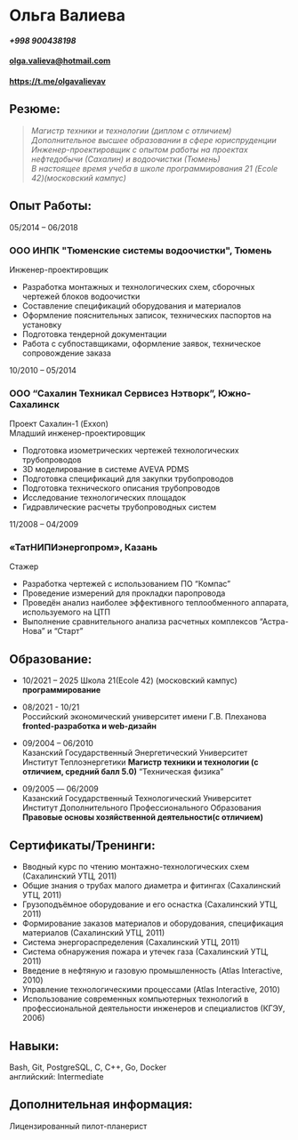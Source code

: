 # **Ольга Валиева**

#### _+998 900438198_
#### <olga.valieva@hotmail.com>
#### <https://t.me/olgavalievav>

## Резюме:
> _Магистр техники и технологии (диплом с отличием)\
> Дополнительное высшее образовании в  сфере юриспруденции\
> Инженер-проектировщик с опытом работы на проектах нефтедобычи (Сахалин) и водоочистки (Тюмень)\
> В настоящее время учеба в школе программирования 21 (Ecole 42)(московский кампус)_

## Опыт Работы:	
05/2014 – 06/2018
### ООО ИНПК "Тюменские системы водоочистки", Тюмень
Инженер-проектировщик
* Разработка монтажных и технологических схем, сборочных чертежей блоков водоочистки
* Составление спецификаций оборудования и материалов
* Оформление пояснительных записок, технических паспортов на установку
* Подготовка тендерной документации
* Работа с субпоставщиками, оформление заявок, техническое сопровождение заказа

10/2010 – 05/2014
### ООО “Сахалин Техникал Сервисез Нэтворк”, Южно-Сахалинск
Проект Сахалин-1 (Exxon)  
Младший инженер-проектировщик
* Подготовка изометрических чертежей технологических трубопроводов
* 3D моделирование в системе AVEVA PDMS
* Подготовка спецификаций для закупки трубопроводов
* Подготовка технического описания трубопроводов
* Исследование технологических площадок
* Гидравлические расчеты трубопроводных систем

11/2008 – 04/2009	
### «ТатНИПИэнергопром», Казань
Стажер
* Разработка чертежей с использованием ПО “Компас”
* Проведение измерений для прокладки паропровода
* Проведён анализ наиболее эффективного теплообменного аппарата, используемого на ЦТП
* Выполнение сравнительного анализа расчетных комплексов “Астра-Нова” и “Старт”
	
## Образование:
* 10/2021 – 2025
Школа 21(Ecole 42) (московский кампус)
**программирование**

* 08/2021 - 10/21\
Российский экономический университет имени Г.В. Плеханова
**fronted-разработка и web-дизайн**

* 09/2004 – 06/2010\
Казанский Государственный Энергетический Университет\
Институт Теплоэнергетики
**Магистр техники и технологии (с отличием, средний балл 5.0)**
“Техническая физика”

* 09/2005 –– 06/2009\
Казанский Государственный Технологический Университет\
Институт Дополнительного Профессионального Образования\
**Правовые основы хозяйственной деятельности(с отличием)**

## Сертификаты/Тренинги:
* Вводный курс по чтению монтажно-технологических схем (Сахалинский УТЦ, 2011)
* Общие знания о трубах малого диаметра и фитингах (Сахалинский УТЦ, 2011)
* Грузоподъёмное оборудование и его оснастка (Сахалинский УТЦ, 2011)
* Формирование заказов материалов и оборудования, спецификация материалов (Сахалинский УТЦ, 2011)
* Система энергораспределения (Сахалинский УТЦ, 2011)
* Система обнаружения пожара и утечек газа (Сахалинский УТЦ, 2011)
* Введение в нефтяную и газовую промышленность (Atlas Interactive, 2010)
* Управление технологическими процессами (Atlas Interactive, 2010)
* Использование современных компьютерных технологий в профессиональной деятельности инженеров и специалистов (КГЭУ, 2006)

## Навыки:
Bash, Git, PostgreSQL, С, С++, Go, Docker\
английский: Intermediate

## Дополнительная информация:
Лицензированный пилот-планерист